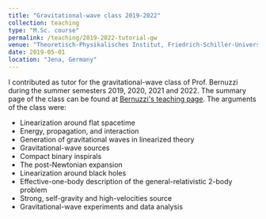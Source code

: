 ```yaml
---
title: "Gravitational-wave class 2019-2022"
collection: teaching
type: "M.Sc. course"
permalink: /teaching/2019-2022-tutorial-gw
venue: "Theoretisch-Physikalisches Institut, Friedrich-Schiller-Universität Jena"
date: 2019-05-01
location: "Jena, Germany"
---
```


I contributed as tutor for the gravitational-wave class of Prof. Bernuzzi during the summer semesters 2019, 2020, 2021 and 2022. 
The summary page of the class can be found at [Bernuzzi's teaching page](http://sbernuzzi.gitpages.tpi.uni-jena.de/gw/index_SS2022.html). The arguments of the class were:
* Linearization around flat spacetime
* Energy, propagation, and interaction
* Generation of gravitational waves in linearized theory
* Gravitational-wave sources
* Compact binary inspirals
* The post-Newtonian expansion
* Linearization around black holes
* Effective-one-body description of the general-relativistic 2-body problem
* Strong, self-gravity and high-velocities source
* Gravitational-wave experiments and data analysis
